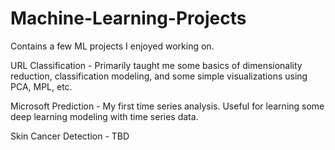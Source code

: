 # Machine-Learning-Projects
Contains a few ML projects I enjoyed working on.

URL Classification - Primarily taught me some basics of dimensionality reduction, classification modeling, and some simple visualizations using PCA, MPL, etc.

Microsoft Prediction - My first time series analysis. Useful for learning some deep learning modeling with time series data.

Skin Cancer Detection - TBD

